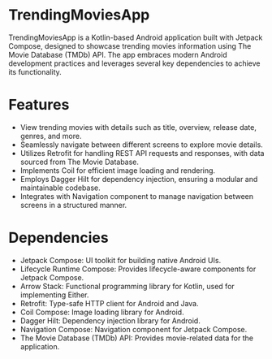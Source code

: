 # TrendingMoviesApp

TrendingMoviesApp is a Kotlin-based Android application built with Jetpack Compose, designed to showcase trending movies information using The Movie Database (TMDb) API. The app embraces modern Android development practices and leverages several key dependencies to achieve its functionality.

# Features
- View trending movies with details such as title, overview, release date, genres, and more.
- Seamlessly navigate between different screens to explore movie details.
- Utilizes Retrofit for handling REST API requests and responses, with data sourced from The Movie Database.
- Implements Coil for efficient image loading and rendering.
- Employs Dagger Hilt for dependency injection, ensuring a modular and maintainable codebase.
- Integrates with Navigation component to manage navigation between screens in a structured manner.

# Dependencies
- Jetpack Compose: UI toolkit for building native Android UIs.
- Lifecycle Runtime Compose: Provides lifecycle-aware components for Jetpack Compose.
- Arrow Stack: Functional programming library for Kotlin, used for implementing Either.
- Retrofit: Type-safe HTTP client for Android and Java.
- Coil Compose: Image loading library for Android.
- Dagger Hilt: Dependency injection library for Android.
- Navigation Compose: Navigation component for Jetpack Compose.
- The Movie Database (TMDb) API: Provides movie-related data for the application.
